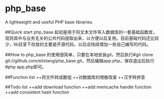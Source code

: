 php_base
========
A lightweight and useful PHP base libraries.

##Quick start
php_base 起初是用于将文本文件导入数据库的一套基础函数库，现将其中与业务无关的公共代码提取出来，以方便以后复用。目前基础代码还比较少，lib目录下存放的主要是开源代码，以后会陆续增加一些自己编写的代码。

##How to
php_base 的使用很简单，只要在本地安装git，然后执行#git clone git://github.com/elixtang/php_base.git，然后编辑app.php，保存退出后执行#php app.php即可。

##Function list
++将文件转成数组
++对数据库的增删改查
++汉字转拼音

##Todo list
++add download function
++add memcache handle function
++add consistent hash function
